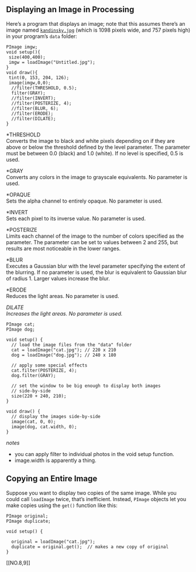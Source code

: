 ## Displaying an Image in Processing

Here’s a program that displays an image; note that this assumes there’s an image named [`kandinsky.jpg`](https://courseskmu.github.io/processing/downloads/kandinsky.jpg) (which is 1098 pixels wide, and 757 pixels high) in your program’s `data` folder:

```
PImage imgw;
void setup(){
 size(400,400); 
 imgw = loadImage("Untitled.jpg");
}
void draw(){
 tint(0, 153, 204, 126);
 image(imgw,0,0);
  //filter(THRESHOLD, 0.5);
  filter(GRAY);
  //filter(INVERT);
  //filter(POSTERIZE, 4);
  //filter(BLUR, 6);
  //filter(ERODE);
  //filter(DILATE);
}
```
*THRESHOLD  
Converts the image to black and white pixels depending on if they are above or below the threshold defined by the level parameter. The parameter must be between 0.0 (black) and 1.0 (white). If no level is specified, 0.5 is used. 
  
*GRAY  
Converts any colors in the image to grayscale equivalents. No parameter is used.  
  
*OPAQUE  
Sets the alpha channel to entirely opaque. No parameter is used.  
  
*INVERT  
Sets each pixel to its inverse value. No parameter is used.  
  
*POSTERIZE  
Limits each channel of the image to the number of colors specified as the parameter. The parameter can be set to values between 2 and 255, but results are most noticeable in the lower ranges.  
  
*BLUR  
Executes a Gaussian blur with the level parameter specifying the extent of the blurring. If no parameter is used, the blur is equivalent to Gaussian blur of radius 1. Larger values increase the blur.  
  
*ERODE  
Reduces the light areas. No parameter is used. 
  
*DILATE  
Increases the light areas. No parameter is used.*

```
PImage cat;
PImage dog;

void setup() {
  // load the image files from the "data" folder
  cat = loadImage("cat.jpg"); // 220 x 210
  dog = loadImage("dog.jpg"); // 240 x 180

  // apply some special effects
  cat.filter(POSTERIZE, 4);
  dog.filter(GRAY);

  // set the window to be big enough to display both images
  // side-by-side
  size(220 + 240, 210);
}

void draw() {
  // display the images side-by-side
  image(cat, 0, 0);
  image(dog, cat.width, 0);
}
```
*notes*
- you can apply filter to individual photos in the void setup function.
- image.width is apparently a thing.

## Copying an Entire Image

Suppose you want to display two copies of the same image. While you could call `loadImage` twice, that’s inefficient. Instead, `PImage` objects let you make copies using the `get()` function like this:

```
PImage original;
PImage duplicate;

void setup() {

  original = loadImage("cat.jpg");
  duplicate = original.get();  // makes a new copy of original
}
```

[[NO.8,9]]
